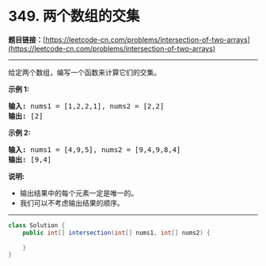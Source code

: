 # 349. 两个数组的交集

**题目链接：**[https://leetcode-cn.com/problems/intersection-of-two-arrays](https://leetcode-cn.com/problems/intersection-of-two-arrays)

---

<div class="content__1Y2H">
 <div class="notranslate">
  <p>给定两个数组，编写一个函数来计算它们的交集。</p> 
  <p><strong>示例 1:</strong></p> 
  <pre class="language-text"><strong>输入: </strong>nums1 = [1,2,2,1], nums2 = [2,2]
<strong>输出: </strong>[2]
</pre> 
  <p><strong>示例 2:</strong></p> 
  <pre class="language-text"><strong>输入: </strong>nums1 = [4,9,5], nums2 = [9,4,9,8,4]
<strong>输出: </strong>[9,4]</pre> 
  <p><strong>说明:</strong></p> 
  <ul> 
   <li>输出结果中的每个元素一定是唯一的。</li> 
   <li>我们可以不考虑输出结果的顺序。</li> 
  </ul> 
 </div>
</div>

---

```java
class Solution {
    public int[] intersection(int[] nums1, int[] nums2) {
        
    }
}
```